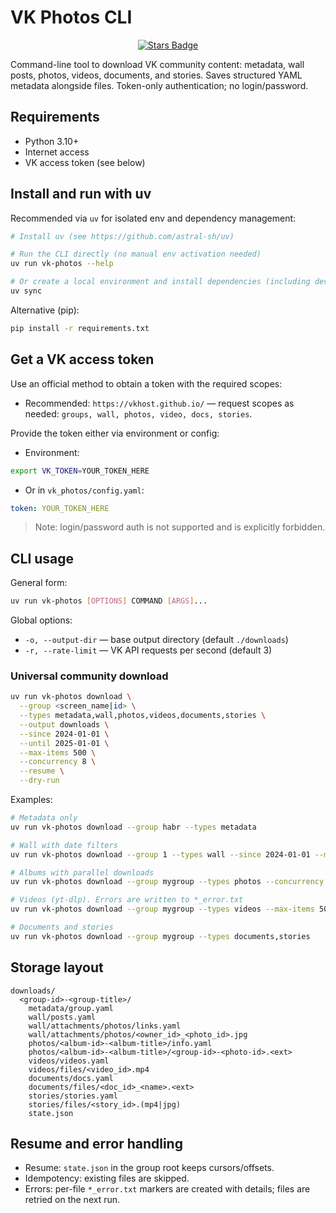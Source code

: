 # VK Photos CLI

<div align="center">
  <a href="https://github.com/YarikMix/vk-photos">
    <img src="https://img.shields.io/github/stars/YarikMix/vk-photos" alt="Stars Badge"/>
  </a>
</div>

Command-line tool to download VK community content: metadata, wall posts, photos, videos, documents, and stories. Saves structured YAML metadata alongside files. Token-only authentication; no login/password.

## Requirements

- Python 3.10+
- Internet access
- VK access token (see below)

## Install and run with uv

Recommended via `uv` for isolated env and dependency management:

```bash
# Install uv (see https://github.com/astral-sh/uv)

# Run the CLI directly (no manual env activation needed)
uv run vk-photos --help

# Or create a local environment and install dependencies (including dev)
uv sync
```

Alternative (pip):
```bash
pip install -r requirements.txt
```

## Get a VK access token

Use an official method to obtain a token with the required scopes:

- Recommended: `https://vkhost.github.io/` — request scopes as needed: `groups, wall, photos, video, docs, stories`.

Provide the token either via environment or config:

- Environment:
```bash
export VK_TOKEN=YOUR_TOKEN_HERE
```
- Or in `vk_photos/config.yaml`:
```yaml
token: YOUR_TOKEN_HERE
```

> Note: login/password auth is not supported and is explicitly forbidden.

## CLI usage

General form:
```bash
uv run vk-photos [OPTIONS] COMMAND [ARGS]...
```

Global options:
- `-o, --output-dir` — base output directory (default `./downloads`)
- `-r, --rate-limit` — VK API requests per second (default 3)

### Universal community download
```bash
uv run vk-photos download \
  --group <screen_name|id> \
  --types metadata,wall,photos,videos,documents,stories \
  --output downloads \
  --since 2024-01-01 \
  --until 2025-01-01 \
  --max-items 500 \
  --concurrency 8 \
  --resume \
  --dry-run
```

Examples:
```bash
# Metadata only
uv run vk-photos download --group habr --types metadata

# Wall with date filters
uv run vk-photos download --group 1 --types wall --since 2024-01-01 --max-items 200

# Albums with parallel downloads
uv run vk-photos download --group mygroup --types photos --concurrency 8

# Videos (yt-dlp). Errors are written to *_error.txt
uv run vk-photos download --group mygroup --types videos --max-items 50

# Documents and stories
uv run vk-photos download --group mygroup --types documents,stories
```

## Storage layout

```
downloads/
  <group-id>-<group-title>/
    metadata/group.yaml
    wall/posts.yaml
    wall/attachments/photos/links.yaml
    wall/attachments/photos/<owner_id>_<photo_id>.jpg
    photos/<album-id>-<album-title>/info.yaml
    photos/<album-id>-<album-title>/<group-id>-<photo-id>.<ext>
    videos/videos.yaml
    videos/files/<video_id>.mp4
    documents/docs.yaml
    documents/files/<doc_id>_<name>.<ext>
    stories/stories.yaml
    stories/files/<story_id>.(mp4|jpg)
    state.json
```

## Resume and error handling

- Resume: `state.json` in the group root keeps cursors/offsets.
- Idempotency: existing files are skipped.
- Errors: per-file `*_error.txt` markers are created with details; files are retried on the next run.